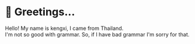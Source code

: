 # :wave: Greetings...
Hello! My name is kengxi, I came from Thailand. <br>
I'm not so good with grammar. So, if I have bad grammar I'm sorry for that.

